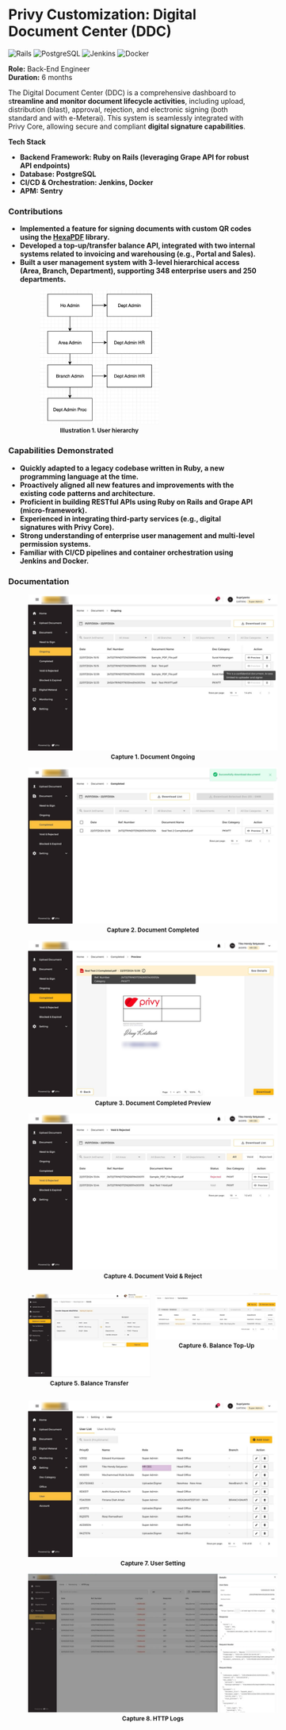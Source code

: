 # Privy Customization: Digital Document Center (DDC)

![Rails](https://img.shields.io/badge/rails-%23CC0000.svg?style=for-the-badge&logo=ruby-on-rails&logoColor=white)
![PostgreSQL](https://img.shields.io/badge/postgres-%23316192.svg?style=for-the-badge&logo=postgresql&logoColor=white)
![Jenkins](https://img.shields.io/badge/jenkins-%232C5263.svg?style=for-the-badge&logo=jenkins&logoColor=white)
![Docker](https://img.shields.io/badge/docker-%230db7ed.svg?style=for-the-badge&logo=docker&logoColor=white)

<b>Role:</b> Back-End Engineer<br/>
<b>Duration:</b> 6 months

The Digital Document Center (DDC) is a comprehensive dashboard to s<b>treamline and monitor document lifecycle activities</b>, including upload, distribution (blast), approval, rejection, and electronic signing (both standard and with e-Meterai). This system is seamlessly integrated with Privy Core, allowing secure and compliant <b>digital signature capabilities</b>.

<b>Tech Stack<b>

- <b>Backend Framework:</b> Ruby on Rails (leveraging Grape API for robust API endpoints)
- <b>Database:</b> PostgreSQL
- <b>CI/CD & Orchestration:</b> Jenkins, Docker
- <b>APM:</b> Sentry

### Contributions

- Implemented a feature for signing documents with <b>custom QR codes</b> using the [HexaPDF](https://hexapdf.gettalong.org) library.
- Developed a <b>top-up/transfer balance API</b>, integrated with two internal systems related to invoicing and warehousing (e.g., Portal and Sales).
- Built a <b>user management system</b> with 3-level hierarchical access (Area, Branch, Department), supporting 348 enterprise users and 250 departments.
    <figure style="width:50%">
        <a href="portfolio/images/privy_dcc_user_hierarchy.jpg.png"
        target="_blank"
        rel="noopener noreferrer">
            <img src="images/privy_dcc_user_hierarchy.jpg" alt="Privy: DCC User Hierarchy">
        </a>
        <figcaption style="text-align:center"><small>Illustration 1. User hierarchy</small></figcaption>
    </figure>

### Capabilities Demonstrated

- Quickly <b>adapted to a legacy codebase</b> written in Ruby, a new programming language at the time.
- Proactively aligned all new features and improvements with the existing code patterns and architecture.
- Proficient in building <b>RESTful APIs using Ruby on Rails</b> and Grape API (micro-framework).
- Experienced in <b>integrating third-party services</b> (e.g., digital signatures with Privy Core).
- Strong understanding of enterprise <b>user management and multi-level permission systems.</b>
- <b>Familiar with CI/CD pipelines</b> and container orchestration using Jenkins and Docker.

### Documentation

<figure style="width:100%">
    <a href="portfolio/images/privy_dcc_document_ongoing.png"
    target="_blank"
    rel="noopener noreferrer">
        <img src="images/privy_dcc_document_ongoing.png" alt="Privy: DCC Document Ongoing">
    </a>
    <figcaption style="text-align:center"><small>Capture 1. Document Ongoing</small></figcaption>
</figure>

<figure style="width:100%">
    <a href="portfolio/images/privy_dcc_document_completed.png"
    target="_blank"
    rel="noopener noreferrer">
        <img src="images/privy_dcc_document_completed.png" alt="Privy: Document Completed">
    </a>
    <figcaption style="text-align:center"><small>Capture 2. Document Completed</small></figcaption>
</figure>

<figure style="width:100%">
    <a href="portfolio/images/privy_dcc_document_completed_preview.png"
    target="_blank"
    rel="noopener noreferrer">
        <img src="images/privy_dcc_document_completed_preview.png" alt="Privy: Document Completed Preview">
    </a>
    <figcaption style="text-align:center"><small>Capture 3. Document Completed Preview</small></figcaption>
</figure>

<figure style="width:100%">
    <a href="portfolio/images/privy_dcc_document_void_reject.png"
    target="_blank"
    rel="noopener noreferrer">
        <img src="images/privy_dcc_document_void_reject.png" alt="Privy: Document Void & Reject">
    </a>
    <figcaption style="text-align:center"><small>Capture 4. Document Void & Reject</small></figcaption>
</figure>

<div style="display:flex">
  <div style="flex:50%;margin-right:10px">
    <figure style="width:100%">
        <a href="portfolio/images/privy_dcc_balance_transfer.png"
        target="_blank"
        rel="noopener noreferrer">
            <img src="images/privy_dcc_balance_transfer.png" alt="Privy: Balance Transfer">
        </a>
        <figcaption style="text-align:center"><small>Capture 5. Balance Transfer</small></figcaption>
    </figure>
  </div>
  <div style="flex:50%">
    <figure style="width:100%">
        <a href="portfolio/images/privy_dcc_balance_top_up.jpg"
        target="_blank"
        rel="noopener noreferrer">
            <img src="images/privy_dcc_balance_top_up.jpg" alt="Privy: Balance Top-Up">
        </a>
        <figcaption style="text-align:center"><small>Capture 6. Balance Top-Up</small></figcaption>
    </figure>
  </div>
</div>

<figure style="width:100%">
    <a href="portfolio/images/privy_dcc_user_setting.png"
    target="_blank"
    rel="noopener noreferrer">
        <img src="images/privy_dcc_user_setting.png" alt="Privy: User Setting">
    </a>
    <figcaption style="text-align:center"><small>Capture 7. User Setting</small></figcaption>
</figure>

<figure style="width:100%">
    <a href="portfolio/images/privy_dcc_http_logs.png"
    target="_blank"
    rel="noopener noreferrer">
        <img src="images/privy_dcc_http_logs.png" alt="Privy: HTTP Logs">
    </a>
    <figcaption style="text-align:center"><small>Capture 8. HTTP Logs</small></figcaption>
</figure>
